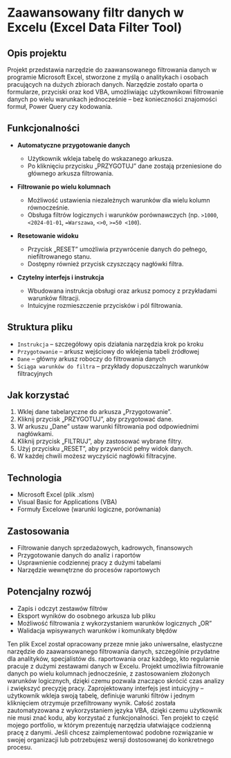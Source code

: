 # Zaawansowany filtr danych w Excelu (Excel Data Filter Tool)

## Opis projektu

Projekt przedstawia narzędzie do zaawansowanego filtrowania danych w programie Microsoft Excel, stworzone z myślą o analitykach i osobach pracujących na dużych zbiorach danych. Narzędzie zostało oparta o formularze, przyciski oraz kod VBA, umożliwiając użytkownikowi filtrowanie danych po wielu warunkach jednocześnie – bez konieczności znajomości formuł, Power Query czy kodowania.

## Funkcjonalności

- **Automatyczne przygotowanie danych**
  - Użytkownik wkleja tabelę do wskazanego arkusza.
  - Po kliknięciu przycisku „PRZYGOTUJ” dane zostają przeniesione do głównego arkusza filtrowania.

- **Filtrowanie po wielu kolumnach**
  - Możliwość ustawienia niezależnych warunków dla wielu kolumn równocześnie.
  - Obsługa filtrów logicznych i warunków porównawczych (np. `>1000`, `<2024-01-01`, `=Warszawa`, `<>0`, `>=50 <100`).

- **Resetowanie widoku**
  - Przycisk „RESET” umożliwia przywrócenie danych do pełnego, niefiltrowanego stanu.
  - Dostępny również przycisk czyszczący nagłówki filtra.

- **Czytelny interfejs i instrukcja**
  - Wbudowana instrukcja obsługi oraz arkusz pomocy z przykładami warunków filtracji.
  - Intuicyjne rozmieszczenie przycisków i pól filtrowania.

## Struktura pliku

- `Instrukcja` – szczegółowy opis działania narzędzia krok po kroku
- `Przygotowanie` – arkusz wejściowy do wklejenia tabeli źródłowej
- `Dane` – główny arkusz roboczy do filtrowania danych
- `Ściąga warunków do filtra` – przykłady dopuszczalnych warunków filtracyjnych

## Jak korzystać

1. Wklej dane tabelaryczne do arkusza „Przygotowanie”.
2. Kliknij przycisk „PRZYGOTUJ”, aby przygotować dane.
3. W arkuszu „Dane” ustaw warunki filtrowania pod odpowiednimi nagłówkami.
4. Kliknij przycisk „FILTRUJ”, aby zastosować wybrane filtry.
5. Użyj przycisku „RESET”, aby przywrócić pełny widok danych.
6. W każdej chwili możesz wyczyścić nagłówki filtracyjne.

## Technologia

- Microsoft Excel (plik .xlsm)
- Visual Basic for Applications (VBA)
- Formuły Excelowe (warunki logiczne, porównania)

## Zastosowania

- Filtrowanie danych sprzedażowych, kadrowych, finansowych
- Przygotowanie danych do analiz i raportów
- Usprawnienie codziennej pracy z dużymi tabelami
- Narzędzie wewnętrzne do procesów raportowych

## Potencjalny rozwój

- Zapis i odczyt zestawów filtrów
- Eksport wyników do osobnego arkusza lub pliku
- Możliwość filtrowania z wykorzystaniem warunków logicznych „OR”
- Walidacja wpisywanych warunków i komunikaty błędów

Ten plik Excel został opracowany przeze mnie jako uniwersalne, elastyczne narzędzie do zaawansowanego filtrowania danych, szczególnie przydatne dla analityków, specjalistów ds. raportowania oraz każdego, kto regularnie pracuje z dużymi zestawami danych w Excelu. Projekt umożliwia filtrowanie danych po wielu kolumnach jednocześnie, z zastosowaniem złożonych warunków logicznych, dzięki czemu pozwala znacząco skrócić czas analizy i zwiększyć precyzję pracy.
Zaprojektowany interfejs jest intuicyjny – użytkownik wkleja swoją tabelę, definiuje warunki filtrów i jednym kliknięciem otrzymuje przefiltrowany wynik. Całość została zautomatyzowana z wykorzystaniem języka VBA, dzięki czemu użytkownik nie musi znać kodu, aby korzystać z funkcjonalności.
Ten projekt to część mojego portfolio, w którym prezentuję narzędzia ułatwiające codzienną pracę z danymi. Jeśli chcesz zaimplementować podobne rozwiązanie w swojej organizacji lub potrzebujesz wersji dostosowanej do konkretnego procesu.
